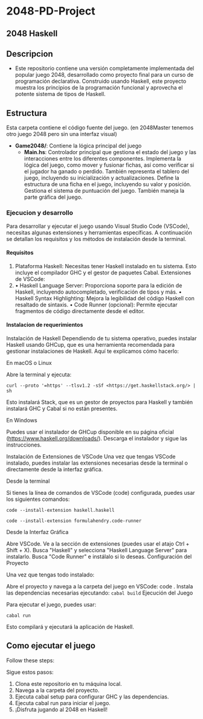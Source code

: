 # 2048-PD-Project

## 2048 Haskell

## Descripcion

+ Este repositorio contiene una versión completamente implementada del popular juego 2048, desarrollado como proyecto final para un curso de programación declarativa. Construido usando Haskell, este proyecto muestra los principios de la programación funcional y aprovecha el potente sistema de tipos de Haskell.


## Estructura

Esta carpeta contiene el código fuente del juego. (en 2048Master tenemos otro juego 2048 pero sin una interfaz visual)


+ **Game2048/**: Contiene la lógica principal del juego
  + **Main.hs**: Controlador principal que gestiona el estado del juego y las interacciones entre los diferentes componentes.
  Implementa la lógica del juego, como mover y fusionar fichas, así como verificar si el jugador ha ganado o perdido.
  También representa el tablero del juego, incluyendo su inicialización y actualizaciones.
  Define la estructura de una ficha en el juego, incluyendo su valor y posición.
  Gestiona el sistema de puntuación del juego.
  También maneja la parte gráfica del juego.


### Ejecucion y desarrollo

Para desarrollar y ejecutar el juego usando Visual Studio Code (VSCode), necesitas algunas extensiones y herramientas específicas. A continuación se detallan los requisitos y los métodos de instalación desde la terminal.

#### Requisitos

1. Plataforma Haskell: Necesitas tener Haskell instalado en tu sistema. Esto incluye el compilador GHC y el gestor de paquetes Cabal.
Extensiones de VSCode:
2. • Haskell Language Server: Proporciona soporte para la edición de Haskell, incluyendo autocompletado, verificación de tipos y más.
• Haskell Syntax Highlighting: Mejora la legibilidad del código Haskell con resaltado de sintaxis.
• Code Runner (opcional): Permite ejecutar fragmentos de código directamente desde el editor.

#### Instalacion de requerimientos

Instalación de Haskell
Dependiendo de tu sistema operativo, puedes instalar Haskell usando GHCup, que es una herramienta recomendada para gestionar instalaciones de Haskell. Aquí te explicamos cómo hacerlo:

En macOS o Linux

Abre la terminal y ejecuta:

`curl --proto '=https' --tlsv1.2 -sSf <https://get.haskellstack.org/> | sh`

Esto instalará Stack, que es un gestor de proyectos para Haskell y también instalará GHC y Cabal si no están presentes.

En Windows

Puedes usar el instalador de GHCup disponible en su página oficial (https://www.haskell.org/downloads/). Descarga el instalador y sigue las instrucciones.

Instalación de Extensiones de VSCode
Una vez que tengas VSCode instalado, puedes instalar las extensiones necesarias desde la terminal o directamente desde la interfaz gráfica.

Desde la terminal

Si tienes la línea de comandos de VSCode (code) configurada, puedes usar los siguientes comandos:

`code --install-extension haskell.haskell`

`code --install-extension formulahendry.code-runner`

Desde la Interfaz Gráfica

Abre VSCode.
Ve a la sección de extensiones (puedes usar el atajo Ctrl + Shift + X).
Busca "Haskell" y selecciona "Haskell Language Server" para instalarlo.
Busca "Code Runner" e instálalo si lo deseas.
Configuración del Proyecto

Una vez que tengas todo instalado:

Abre el proyecto y navega a la carpeta del juego en VSCode:
code .
Instala las dependencias necesarias ejecutando:
`cabal build`
Ejecución del Juego

Para ejecutar el juego, puedes usar:

`cabal run`

Esto compilará y ejecutará la aplicación de Haskell.

## Como ejecutar el juego

Follow these steps:

Sigue estos pasos:

1. Clona este repositorio en tu máquina local.
2. Navega a la carpeta del proyecto.
3. Ejecuta cabal setup para configurar GHC y las dependencias.
4. Ejecuta cabal run para iniciar el juego.
5. ¡Disfruta jugando al 2048 en Haskell!
